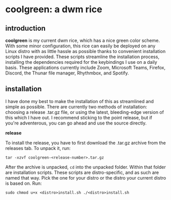 # coolgreen: a dwm rice
## introduction
**coolgreen** is my current dwm rice, which has a nice green color scheme. With some minor configuration, this rice can easily be deployed on any Linux distro with as little hassle as possible thanks to convenient installation scripts I have provided. These scripts streamline the installation process, installing the dependencies required for the keybindings I use on a daily basis. These applications currently include Zoom, Microsoft Teams, Firefox, Discord, the Thunar file manager, Rhythmbox, and Spotify.

## installation
I have done my best to make the installation of this as streamlined and simple as possible. There are currently two methods of installation: choosing a release .tar.gz file, or using the latest, bleeding-edge version of this which I have out. I recommend sticking to the point release, but if you're adventerous, you can go ahead and use the source directly.

**release**

To install the release, you have to first download the .tar.gz archive from the releases tab. To unpack it, run:

``tar -xzvf coolgreen-<release-number>.tar.gz``

After the archive is unpacked, ``cd`` into the unpacked folder. Within that folder are installation scripts. These scripts are distro-specific, and as such are named that way. Pick the one for your distro or the distro your current distro is based on. Run:

``sudo chmod u+x <distro>install.sh
./<distro>install.sh``
